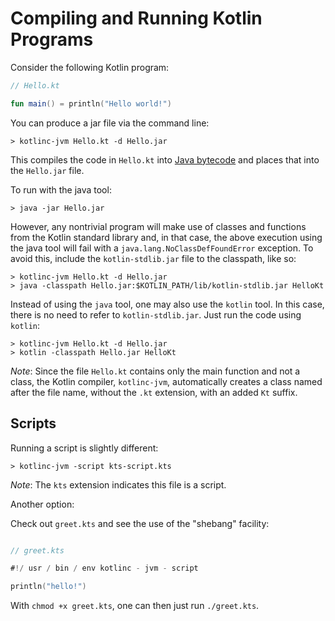 # Compiling and Running Kotlin Programs

Consider the following Kotlin program:

```kotlin
// Hello.kt

fun main() = println("Hello world!")
```

You can produce a jar file via the command line:

```console
> kotlinc-jvm Hello.kt -d Hello.jar
```

This compiles the code in `Hello.kt` into [Java bytecode](https://en.wikipedia.org/wiki/Java_bytecode) and places that
into the `Hello.jar` file.

To run with the java tool:

```console
> java -jar Hello.jar
```

However, any nontrivial program will make use of classes and functions from the Kotlin standard library and, in that
case, the above execution using the java tool will fail with a `java.lang.NoClassDefFoundError` exception. To avoid
this, include the `kotlin-stdlib.jar` file to the classpath, like so:

```console
> kotlinc-jvm Hello.kt -d Hello.jar
> java -classpath Hello.jar:$KOTLIN_PATH/lib/kotlin-stdlib.jar HelloKt
```

Instead of using the `java` tool, one may also use the `kotlin` tool. In this case, there is no need to refer to
`kotlin-stdlib.jar`. Just run the code using `kotlin`:

```console
> kotlinc-jvm Hello.kt -d Hello.jar
> kotlin -classpath Hello.jar HelloKt
```

*Note*: Since the file `Hello.kt` contains only the main function and not a class, the Kotlin compiler, `kotlinc-jvm`,
automatically creates a class named after the file name, without the `.kt` extension, with an added `Kt` suffix.

## Scripts

Running a script is slightly different:

```console
> kotlinc-jvm -script kts-script.kts
```

*Note*: The `kts` extension indicates this file is a script.

Another option:

Check out `greet.kts` and see the use of the "shebang" facility:

```kotlin

// greet.kts

#!/ usr / bin / env kotlinc - jvm - script

println("hello!")

```

With `chmod +x greet.kts`, one can then just run `./greet.kts`.
